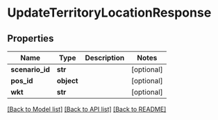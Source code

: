 # UpdateTerritoryLocationResponse

## Properties
Name | Type | Description | Notes
------------ | ------------- | ------------- | -------------
**scenario_id** | **str** |  | [optional] 
**pos_id** | **object** |  | [optional] 
**wkt** | **str** |  | [optional] 

[[Back to Model list]](../README.md#documentation-for-models) [[Back to API list]](../README.md#documentation-for-api-endpoints) [[Back to README]](../README.md)

